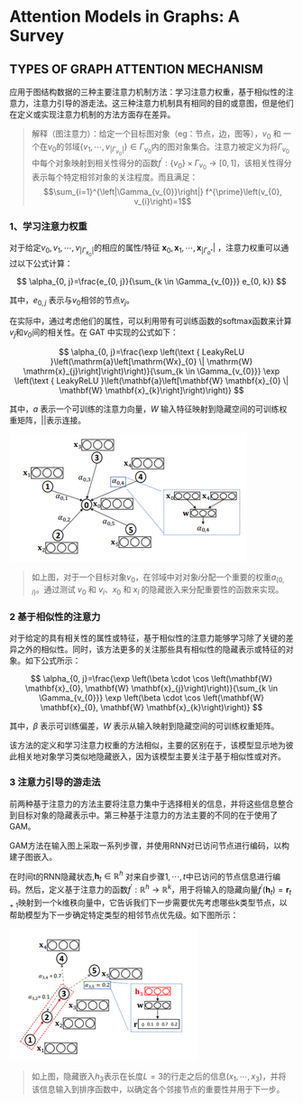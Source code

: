 # Attention Models in Graphs: A Survey

## TYPES OF GRAPH ATTENTION MECHANISM

应用于图结构数据的三种主要注意力机制方法：学习注意力权重，基于相似性的注意力，注意力引导的游走法。这三种注意力机制具有相同的目的或意图，但是他们在定义或实现注意力机制的方法方面存在差异。


> 解释（图注意力）：给定一个目标图对象（eg：节点，边，图等），$v_0$ 和 一个在$v_0$的邻域$\left\{v_{1}, \cdots, v_{\left|\Gamma_{v_{0}}\right|}\right\} \in \Gamma_{v_{0}}$内的图对象集合。注意力被定义为将$\Gamma_{v_{0}}$中每个对象映射到相关性得分的函数$f^{\prime} :\left\{v_{0}\right\} \times \Gamma_{v_{0}} \rightarrow[0,1]$，该相关性得分表示每个特定相邻对象的关注程度。而且满足：
> $$\sum_{i=1}^{\left|\Gamma_{v_{0}}\right|} f^{\prime}\left(v_{0}, v_{i}\right)=1$$

### 1、学习注意力权重

对于给定$v_{0}, v_{1}, \cdots, v_{\left|\Gamma_{x_{0}}\right|}$的相应的属性/特征 $\mathbf{x}_{0}, \mathbf{x}_{1}, \cdots, \mathbf{x}_{ | \Gamma_{o^{*}}} |$ ，注意力权重可以通过以下公式计算：

$$
\alpha_{0, j}=\frac{e_{0, j}}{\sum_{k \in \Gamma_{v_{0}}} e_{0, k}}
$$

其中，$e_{0, j}$ 表示与$v_0$相邻的节点$v_j$。

在实际中，通过考虑他们的属性，可以利用带有可训练函数的softmax函数来计算$v_j$和$v_0$间的相关性。在 GAT 中实现的公式如下：

$$
\alpha_{0, j}=\frac{\exp \left(\text { LeakyReLU }\left(\mathrm{a}\left[\mathrm{Wx}_{0} \| \mathrm{W} \mathrm{x}_{j}\right]\right)\right)}{\sum_{k \in \Gamma_{v_{0}}} \exp \left(\text { LeakyReLU }\left(\mathbf{a}\left[\mathbf{W} \mathbf{x}_{0} \| \mathbf{W} \mathbf{x}_{k}\right]\right)\right)}
$$

其中，$a$ 表示一个可训练的注意力向量，$W$ 输入特征映射到隐藏空间的可训练权重矩阵，$||$表示连接。

![](img/p1.png)

> 如上图，对于一个目标对象$v_0$，在邻域中对对象$i$分配一个重要的权重$a_(0,i)$。通过测试 $v_0$ 和 $v_i$、$x_0$ 和 $x_i$ 的隐藏嵌入来分配重要性的函数来实现。

### 2 基于相似性的注意力

对于给定的具有相关性的属性或特征，基于相似性的注意力能够学习除了关键的差异之外的相似性。同时，该方法更多的关注那些具有相似性的隐藏表示或特征的对象。如下公式所示：

$$
\alpha_{0, j}=\frac{\exp \left(\beta \cdot \cos \left(\mathbf{W} \mathbf{x}_{0}, \mathbf{W} \mathbf{x}_{j}\right)\right)}{\sum_{k \in \Gamma_{v_{0}}} \exp \left(\beta \cdot \cos \left(\mathbf{W} \mathbf{x}_{0}, \mathbf{W} \mathbf{x}_{k}\right)\right)}
$$

其中，$\beta$ 表示可训练偏差，$W$ 表示从输入映射到隐藏空间的可训练权重矩阵。

该方法的定义和学习注意力权重的方法相似，主要的区别在于，该模型显示地为彼此相关地对象学习类似地隐藏嵌入，因为该模型主要关注于基于相似性或对齐。

### 3 注意力引导的游走法

前两种基于注意力的方法主要将注意力集中于选择相关的信息，并将这些信息整合到目标对象的隐藏表示中。第三种基于注意力的方法主要的不同的在于使用了 GAM。

GAM方法在输入图上采取一系列步骤，并使用RNN对已访问节点进行编码，以构建子图嵌入。

在时间t的RNN隐藏状态,$\mathbf{h}_{t} \in \mathbb{R}^{h}$ 对来自步骤$1, \cdots, t$中已访问的节点信息进行编码。然后，定义基于注意力的函数$f^{\prime} : \mathbb{R}^{h} \rightarrow \mathbb{R}^{k}$，用于将输入的隐藏向量$f^{\prime}\left(\mathbf{h}_{t}\right)=\mathbf{r}_{t+1}$映射到一个k维秩向量中，它告诉我们下一步需要优先考虑哪些k类型节点，以帮助模型为下一步确定特定类型的相邻节点优先级。如下图所示：

![](img/p2.png)

> 如上图，隐藏嵌入$h_3$表示在长度$L=3$的行走之后的信息$\left(x_{1}, \cdots, x_{3}\right)$，并将该信息输入到排序函数中，以确定各个邻接节点的重要性并用于下一步。